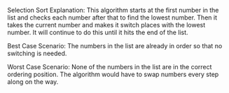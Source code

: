 Selection Sort Explanation:
This algorithm starts at the first number in the list and checks each number after that to find the lowest number. Then it takes the current number and makes it switch places with the lowest number. It will continue to do this until it hits the end of the list.

Best Case Scenario:
The numbers in the list are already in order so that no switching is needed.

Worst Case Scenario:
None of the numbers in the list are in the correct ordering position. The algorithm would have to swap numbers every step along on the way.
